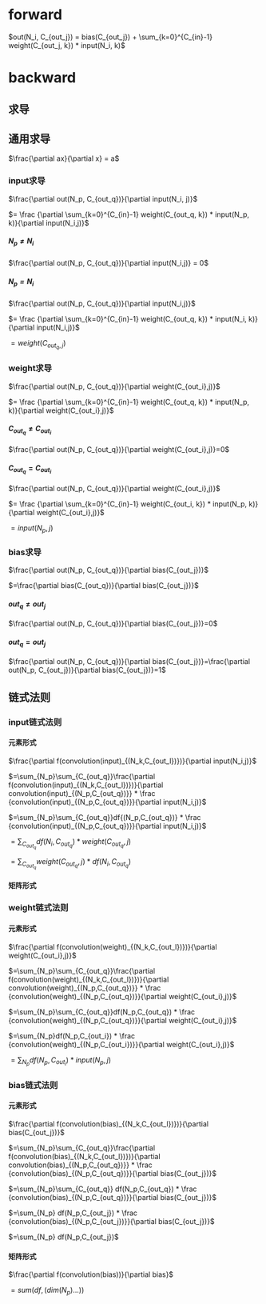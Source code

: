 # forward

$out(N_i, C_{out_j}) = bias(C_{out_j}) + \sum_{k=0}^{C_{in}-1} weight(C_{out_j, k}) * input(N_i, k)$

# backward

## 求导
## 通用求导

$\frac{\partial ax}{\partial x} = a$

### input求导

$\frac{\partial out(N_p, C_{out_q})}{\partial input(N_i, j)}$

<p>
$= \frac {\partial \sum_{k=0}^{C_{in}-1} weight(C_{out_q, k}) * input(N_p, k)}{\partial input(N_i,j)}$
</p>

##### $N_p \neq N_i$

$\frac{\partial out(N_p, C_{out_q})}{\partial input(N_i,j)} = 0$

##### $N_p = N_i$

$\frac{\partial out(N_p, C_{out_q})}{\partial input(N_i,j)}$

<p>
$= \frac {\partial \sum_{k=0}^{C_{in}-1} weight(C_{out_q, k}) * input(N_i, k)}{\partial input(N_i,j)}$
</p>

$= weight(C_{out_q, j})$

### weight求导

$\frac{\partial out(N_p, C_{out_q})}{\partial weight(C_{out_i},j)}$

<p>
$= \frac {\partial \sum_{k=0}^{C_{in}-1} weight(C_{out_q, k}) * input(N_p, k)}{\partial weight(C_{out_i},j)}$
</p>

#### $C_{out_q} \neq C_{out_i}$

$\frac{\partial out(N_p, C_{out_q})}{\partial weight(C_{out_i},j)}=0$

#### $C_{out_q} = C_{out_i}$

$\frac{\partial out(N_p, C_{out_q})}{\partial weight(C_{out_i},j)}$

<p>
$= \frac {\partial \sum_{k=0}^{C_{in}-1} weight(C_{out_i, k}) * input(N_p, k)}{\partial weight(C_{out_i},j)}$
</p>

$= input(N_p, j)$

### bias求导

$\frac{\partial out(N_p, C_{out_q})}{\partial bias(C_{out_j})}$

$=\frac{\partial bias(C_{out_q})}{\partial bias(C_{out_j})}$

#### $out_q \neq out_j$

$\frac{\partial out(N_p, C_{out_q})}{\partial bias(C_{out_j})}=0$

#### $out_q = out_j$

$\frac{\partial out(N_p, C_{out_q})}{\partial bias(C_{out_j})}=\frac{\partial out(N_p, C_{out_j})}{\partial bias(C_{out_j})}=1$

## 链式法则

### input链式法则

#### 元素形式

<p>
$\frac{\partial f(convolution(input)_{(N_k,C_{out_l})})}{\partial input(N_i,j)}$
</p>

<p>
$=\sum_{N_p}\sum_{C_{out_q}}\frac{\partial f(convolution(input)_{(N_k,C_{out_l})})}{\partial convolution(input)_{(N_p,C_{out_q})}} * \frac {convolution(input)_{(N_p,C_{out_q})}}{\partial input(N_i,j)}$
</p>

<p>
$=\sum_{N_p}\sum_{C_{out_q}}df{(N_p,C_{out_q})} * \frac {convolution(input)_{(N_p,C_{out_q})}}{\partial input(N_i,j)}$
</p>

$=\sum_{C_{out_q}}df{(N_i,C_{out_q})}  * weight(C_{out_q}, j)$

$=\sum_{C_{out_q}} weight(C_{out_q}, j) * df{(N_i,C_{out_q})}$

#### 矩阵形式

### weight链式法则

#### 元素形式

<p>
$\frac{\partial f(convolution(weight)_{(N_k,C_{out_l})})}{\partial weight(C_{out_i},j)}$
</p>

<p>
$=\sum_{N_p}\sum_{C_{out_q}}\frac{\partial f(convolution(weight)_{(N_k,C_{out_l})})}{\partial convolution(weight)_{(N_p,C_{out_q})}} * \frac {convolution(weight)_{(N_p,C_{out_q})}}{\partial weight(C_{out_i},j)}$
</p>

<p>
$=\sum_{N_p}\sum_{C_{out_q}}df(N_p,C_{out_q}) * \frac {convolution(weight)_{(N_p,C_{out_q})}}{\partial weight(C_{out_i},j)}$
</p>

<p>
$=\sum_{N_p}df(N_p,C_{out_i}) * \frac {convolution(weight)_{(N_p,C_{out_i})}}{\partial weight(C_{out_i},j)}$
</p>

$=\sum_{N_p}df(N_p,C_{out_i}) * input(N_p,j)$

### bias链式法则

#### 元素形式

<p>
$\frac{\partial f(convolution(bias)_{(N_k,C_{out_l})})}{\partial bias(C_{out_j})}$
</p>

<p>
$=\sum_{N_p}\sum_{C_{out_q}}\frac{\partial f(convolution(bias)_{(N_k,C_{out_l})})}{\partial convolution(bias)_{(N_p,C_{out_q})}} * \frac {convolution(bias)_{(N_p,C_{out_q})}}{\partial bias(C_{out_j})}$
</p>

<p>
$=\sum_{N_p}\sum_{C_{out_q}} df(N_p,C_{out_q}) * \frac {convolution(bias)_{(N_p,C_{out_q})}}{\partial bias(C_{out_j})}$
</p>

<p>
$=\sum_{N_p} df(N_p,C_{out_j}) * \frac {convolution(bias)_{(N_p,C_{out_j})}}{\partial bias(C_{out_j})}$
</p>

<p>
$=\sum_{N_p} df(N_p,C_{out_j})$
</p>

#### 矩阵形式

$\frac{\partial f(convolution(bias))}{\partial bias}$

$=sum(df, (dim(N_p)...))$

